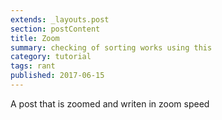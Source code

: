```yaml
---
extends: _layouts.post
section: postContent
title: Zoom
summary: checking of sorting works using this
category: tutorial
tags: rant
published: 2017-06-15
---
```


A post that is zoomed and writen in zoom speed